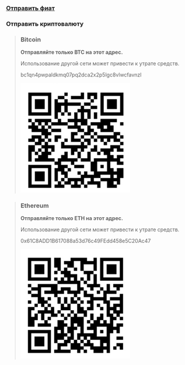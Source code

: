 ### [Отправить фиат](https://www.donationalerts.com/r/matryoshkatools)
### Отправить криптовалюту
>### Bitcoin
>
>**Отправляйте только BTC на этот адрес.**
>
>Использование другой сети может привести к утрате средств.
>
>bc1qn4pwpaldkmq07pq2dca2x2p5lgc8vlwcfavnzl
>
>![QR Code](img/bitcoin.jpeg)

>### Ethereum
>
>**Отправляйте только ETH на этот адрес.**
>
>Использование другой сети может привести к утрате средств.
>
>0x61C8ADD1B617088a53d76c49FEdd458e5C20Ac47
>
>![QR Code](img/ethereum.jpeg)